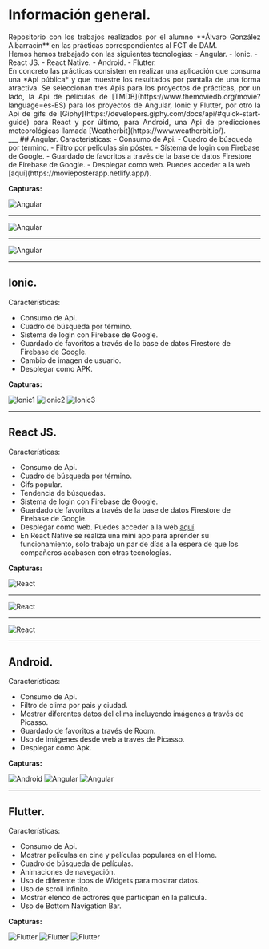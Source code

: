 
# Información general.
<div style="text-align: justify">Repositorio con los trabajos realizados por el alumno **Álvaro González Albarracín** en las prácticas correspondientes al FCT de DAM.</div>
Hemos hemos trabajado con las siguientes tecnologías:
- Angular.
- Ionic.
- React JS.
- React Native.
- Android.
- Flutter.

<div style="text-align: justify">En concreto las prácticas consisten en realizar una aplicación que consuma una *Api pública* y que muestre los resultados por pantalla de una forma atractiva.
Se seleccionan tres Apis para los proyectos de prácticas, por un lado, la Api de películas de [TMDB](https://www.themoviedb.org/movie?language=es-ES) para los proyectos de Angular, Ionic y Flutter, por otro la Api de gifs de [Giphy](https://developers.giphy.com/docs/api/#quick-start-guide) para React y por último, para Android, una Api de predicciones meteorológicas llamada [Weatherbit](https://www.weatherbit.io/).</div>
___
## Angular.
Características:
- Consumo de Api.
- Cuadro de búsqueda por término.
- Filtro por películas sin póster.
- Sístema de login con Firebase de Google.
- Guardado de favoritos a través de la base de datos Firestore de Firebase de Google.
- Desplegar como web. Puedes acceder a la web [aquí](https://movieposterapp.netlify.app/).

**Capturas:**

![Angular](https://github.com/Formacion-Accenture/algonal/blob/main/Im%C3%A1genes/angular1.png?raw=true)
___
![Angular](https://github.com/Formacion-Accenture/algonal/blob/main/Im%C3%A1genes/angular2.png?raw=true)
___
![Angular](https://github.com/Formacion-Accenture/algonal/blob/main/Im%C3%A1genes/angular3.png?raw=true)
___
## Ionic.
Características:
- Consumo de Api.
- Cuadro de búsqueda por término.
- Sístema de login con Firebase de Google.
- Guardado de favoritos a través de la base de datos Firestore de Firebase de Google.
- Cambio de imagen de usuario.
- Desplegar como APK.

**Capturas:**

![Ionic1](https://github.com/Formacion-Accenture/algonal/blob/main/Im%C3%A1genes/ionic1.png?raw=true)
![Ionic2](https://github.com/Formacion-Accenture/algonal/blob/main/Im%C3%A1genes/ionic2.png?raw=true)
![Ionic3](https://github.com/Formacion-Accenture/algonal/blob/main/Im%C3%A1genes/ionic3.png?raw=true)
___
## React JS.
Características:
- Consumo de Api.
- Cuadro de búsqueda por término.
- Gifs popular.
- Tendencia de búsquedas.
- Sístema de login con Firebase de Google.
- Guardado de favoritos a través de la base de datos Firestore de Firebase de Google.
- Desplegar como web. Puedes acceder a la web [aquí](https://totalgifapp.netlify.app).
- En React Native se realiza una mini app para aprender su funcionamiento, solo trabajo un par de días a la espera de que los compañeros acabasen con otras tecnologías.

**Capturas:**

![React](https://github.com/Formacion-Accenture/algonal/blob/main/Im%C3%A1genes/react1.png?raw=true)
___
![React](https://github.com/Formacion-Accenture/algonal/blob/main/Im%C3%A1genes/react2.png?raw=true)
___
![React](https://github.com/Formacion-Accenture/algonal/blob/main/Im%C3%A1genes/react3.png?raw=true)
___
## Android.
Características:
- Consumo de Api.
- Filtro de clima por pais y ciudad.
- Mostrar diferentes datos del clima incluyendo imágenes a través de Picasso.
- Guardado de favoritos a través de Room.
- Uso de imágenes desde web a través de Picasso.
- Desplegar como Apk.

**Capturas:**

![Android](https://github.com/Formacion-Accenture/algonal/blob/main/Im%C3%A1genes/android1.png?raw=true)
![Angular](https://github.com/Formacion-Accenture/algonal/blob/main/Im%C3%A1genes/android2.png?raw=true)
![Angular](https://github.com/Formacion-Accenture/algonal/blob/main/Im%C3%A1genes/android3.png?raw=true)
___
## Flutter.
Características:
- Consumo de Api.
- Mostrar películas en cine y películas populares en el Home.
- Cuadro de búsqueda de películas.
- Animaciones de navegación.
- Uso de diferente tipos de Widgets para mostrar datos.
- Uso de scroll infinito.
- Mostrar elenco de actrores que participan en la palicula.
- Uso de Bottom Navigation Bar.

**Capturas:**

![Flutter](https://github.com/Formacion-Accenture/algonal/blob/main/Im%C3%A1genes/flutter1.png?raw=true)
![Flutter](https://github.com/Formacion-Accenture/algonal/blob/main/Im%C3%A1genes/flutter2.png?raw=true)
![Flutter](https://github.com/Formacion-Accenture/algonal/blob/main/Im%C3%A1genes/flutter3.png?raw=true)

